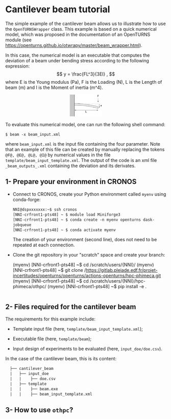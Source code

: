 # Cantilever beam tutorial

The simple example of the cantilever beam allows us to illustrate how to use the `OpenTURNSWrapper` class. This example is based on a quick numerical model, which was proposed in the documentation of an OpenTURNS module (see https://openturns.github.io/otwrapy/master/beam_wrapper.html).

In this case, the numerical model is an executable that computes the deviation of a beam under bending stress according to the following expression:  
$$
y = \frac{FL^3}{3EI} ,
$$
where E is the Young modulus (Pa),
F is the Loading (N),
L is the Length of beam (m)
and I is the Moment of inertia (m^4).

<p align="center">
  <img src=beam.png width="20%" />
</p>


To evaluate this numerical model, one can run the following shell command: 
```
$ beam -x beam_input.xml
```
where `beam_input.xml` is the input file containing the four parameter. Note that an example of this file can be created by manually replacing the tokens `@F@, @E@, @L@, @I@` by numerical values in the file `template/beam_input_template.xml`. The output of the code is an xml file `_beam_outputs_.xml` containing the deviation and its derivates.

## 1- Prepare your environment in CRONOS

- Connect to CRONOS, create your Python environment called `myenv` using conda-forge:
  ```
  NNI@dspxxxxxxx:~$ ssh cronos
  [NNI-crfront1-pts48] ~ $ module load Miniforge3
  [NNI-crfront1-pts48] ~ $ conda create -n myenv openturns dask-jobqueue 
  [NNI-crfront1-pts48] ~ $ conda activate myenv
  ```
  The creation of your environment (second line), does not need to be repeated at each connection.

- Clone the git repository in your "scratch" space and create your branch:
  
  (myenv) [NNI-crfront1-pts48] ~$ cd /scratch/users/{NNI}/
  (myenv) [NNI-crfront1-pts48] ~$ git clone /https://gitlab.pleiade.edf.fr/projet-incertitudes/openturns/openturns/actions-openturns/hpc-phimeca.git
  (myenv) [NNI-crfront1-pts48] ~$ cd /scratch/users/{NNI}/hpc-phimeca/othpc/
  (myenv) [NNI-crfront1-pts48] ~$ pip install -e .
  ```
## 2- Files required for the cantilever beam  

The requirements for this example include:

- Template input file (here, `template/beam_input_template.xml`);

- Executable file (here, `template/beam`);

- Input design of experiments to be evaluated (here, `input_doe/doe.csv`).

In the case of the cantilever beam, this is its content:
  ```
    ├── cantilever_beam
    |   ├── input_doe
    |   |    ├── doe.csv 
    |   ├── template
    |   |    ├── beam.exe
    |   |    ├── beam_input_template.xml
  ```

 ## 3- How to use `othpc`?
